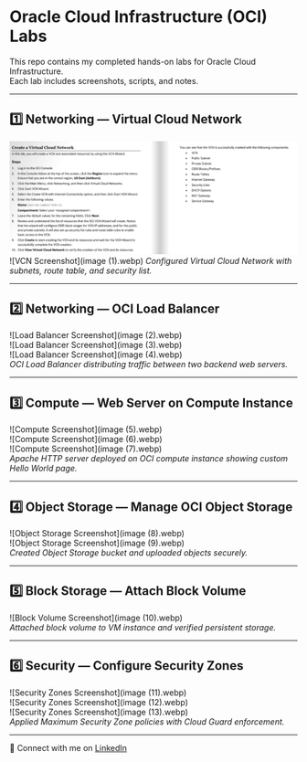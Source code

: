 # Oracle Cloud Infrastructure (OCI) Labs 

This repo contains my completed hands-on labs for Oracle Cloud Infrastructure.  
Each lab includes screenshots, scripts, and notes.

---

## 1️⃣ Networking — Virtual Cloud Network
![VCN Screenshot](image.webp)  
![VCN Screenshot](image (1).webp)
*Configured Virtual Cloud Network with subnets, route table, and security list.*

---

## 2️⃣ Networking — OCI Load Balancer
![Load Balancer Screenshot](image (2).webp)  
![Load Balancer Screenshot](image (3).webp)  
![Load Balancer Screenshot](image (4).webp)  
*OCI Load Balancer distributing traffic between two backend web servers.*

---

## 3️⃣ Compute — Web Server on Compute Instance
![Compute Screenshot](image (5).webp)  
![Compute Screenshot](image (6).webp)  
![Compute Screenshot](image (7).webp)  
*Apache HTTP server deployed on OCI compute instance showing custom Hello World page.*

---

## 4️⃣ Object Storage — Manage OCI Object Storage
![Object Storage Screenshot](image (8).webp)  
![Object Storage Screenshot](image (9).webp)  
*Created Object Storage bucket and uploaded objects securely.*

---

## 5️⃣ Block Storage — Attach Block Volume
![Block Volume Screenshot](image (10).webp)  
*Attached block volume to VM instance and verified persistent storage.*

---

## 6️⃣ Security — Configure Security Zones
![Security Zones Screenshot](image (11).webp)  
![Security Zones Screenshot](image (12).webp)  
![Security Zones Screenshot](image (13).webp)  
*Applied Maximum Security Zone policies with Cloud Guard enforcement.*

---

🔗 Connect with me on [LinkedIn](https://linkedin.com/in/faizanmirzatx)  
